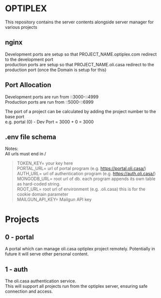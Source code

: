 # OPTIPLEX
This repository contains the server contents alongside server manager for various projects

## nginx
Development ports are setup so that PROJECT_NAME.optiplex.com redirect to the development port <br>
production ports are setup so that PROJECT_NAME.oli.casa redirect to the production port (once the Domain is setup for this)

## Port Allocation
Development ports are run from ::3000-::4999 <br>
Production ports are run from ::5000-::6999

The port of a project can be calculated by adding the project number to the base port <br>
e.g. portal (0) - Dev Port = 3000 + 0 = 3000

## .env file schema
<a>Notes:</a> <br>
All urls must end in /


> TOKEN_KEY= your key here <br>
> PORTAL_URL= url of portal program (e.g. https://portal.oli.casa/) <br>
> AUTH_URL= url of authentication program (e.g. https://auth.oli.casa/) <br>
> MONGODB_URL= root url of db. each program appends its own table as hard-coded string. <br>
> ROOT_URL= root url of environment (e.g. .oli.casa) this is for the cookie domain parameter <br>
> MAILGUN_API_KEY= Mailgun API key


# Projects
## 0 - portal
A portal which can manage oli.casa optiplex project remotely.
  Potentially in future it will serve other personal content.

## 1 - auth
The oli.casa authentication service. <br>
This will support all projects run from the optiplex server, ensuring safe connection and access.

